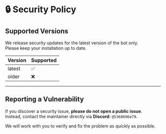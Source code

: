 # 🔒 Security Policy

## Supported Versions
We release security updates for the latest version of the bot only.  
Please keep your installation up to date.

| Version | Supported |
|---------|------------|
| latest  | ✅         |
| older   | ❌         |

---

## Reporting a Vulnerability
If you discover a security issue, **please do not open a public issue**.  
Instead, contact the maintainer directly via **Discord**: `@5368696e79`.

We will work with you to verify and fix the problem as quickly as possible.
